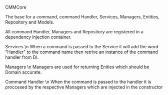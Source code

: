 CMMCore

The base for a command, command Handler, Services, Managers, Entities, Repository and Models.

All command Handler, Managers and Repository are registered in a dependency injection container.

Services \n
When a command is passed to the Service it will add the word "Handler" to the command name then retrive an instance of the command handler from DI.

Managers \n
Managers are used for returning Enities which should be Domain accurate.

Command Handler \n
When the command is passed to the handler it is proccesed by the respective Managers which are injected in the constructor
